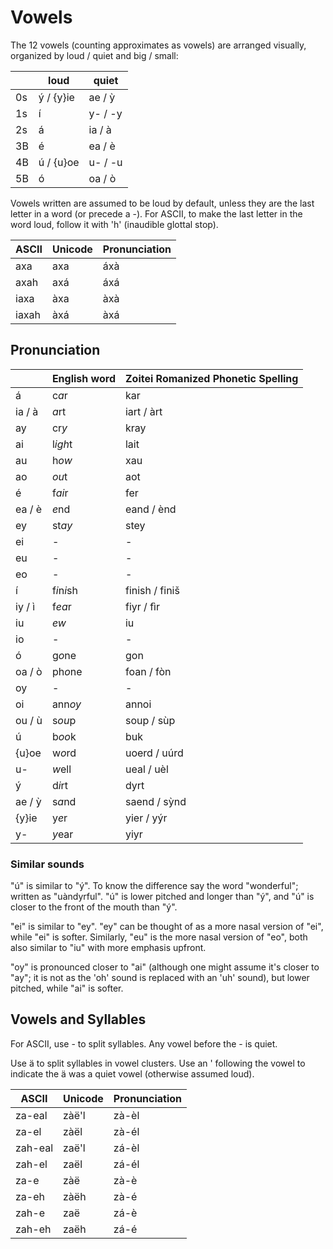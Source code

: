 # Vowels

The 12 vowels (counting approximates as vowels) are arranged visually, organized
by loud / quiet and big / small:

|    | loud      | quiet             |
|----|-----------|-------------------|
| 0s | ý / {y}ie | ae / ỳ            |
| 1s | í         | y- / -y           |
| 2s | á         | ia / à            |
| 3B | é         | ea / è            |
| 4B | ú / {u}oe | u- / -u           |
| 5B | ó         | oa / ò            |

Vowels written are assumed to be loud by default, unless they are the last
letter in a word (or precede a -).  For ASCII, to make the last letter in the
word loud, follow it with 'h' (inaudible glottal stop).

| ASCII | Unicode | Pronunciation |
|-------|---------|---------------|
| axa   | axa     | áxà           |
| axah  | axá     | áxá           |
| iaxa  | àxa     | àxà           |
| iaxah | àxá     | àxá           |

## Pronunciation

|        | English word | Zoitei Romanized Phonetic Spelling |
|--------|--------------|------------------------------------|
| á      | c*a*r        | kar                                |
| ia / à | *a*rt        | iart / àrt                         |
| ay     | cr*y*        | kray                               |
| ai     | l*igh*t      | lait                               |
| au     | h*ow*        | xau                                |
| ao     | *ou*t        | aot                                |
| é      | f*ai*r       | fer                                |
| ea / è | *e*nd        | eand / ènd                         |
| ey     | st*ay*       | stey                               |
| ei     | -            | -                                  |
| eu     | -            | -                                  |
| eo     | -            | -                                  |
| í      | f*i*n*i*sh   | finish / finiš                     |
| iy / ì | f*ea*r       | fiyr / fìr                         |
| iu     | *ew*         | iu                                 |
| io     | -            | -                                  |
| ó      | g*o*ne       | gon                                |
| oa / ò | ph*o*ne      | foan / fòn                         |
| oy     | -            | -                                  |
| oi     | ann*oy*      | annoi                              |
| ou / ù | s*ou*p       | soup / sùp                         |
| ú      | b*oo*k       | buk                                |
| {u}oe  | w*o*rd       | uoerd / uúrd                       |
| u-     | *w*ell       | ueal / uèl                         |
| ý      | d*i*rt       | dyrt                               |
| ae / ỳ | s*a*nd       | saend / sỳnd                       |
| {y}ie  | y*e*r        | yier / yýr                         |
| y-     | *y*ear       | yiyr                               |

### Similar sounds

"ú" is similar to "ý".  To know the difference say the word "wonderful"; written
as "uàndyrful".  "ú" is lower pitched and longer than "ý", and "ú" is closer to
the front of the mouth than "ý".

"ei" is similar to "ey".  "ey" can be thought of as a more nasal version of
"ei", while "ei" is softer.  Similarly, "eu" is the more nasal version of "eo",
both also similar to "iu" with more emphasis upfront.

"oy" is pronounced closer to "ai" (although one might assume it's closer to
"ay"; it is not as the 'oh' sound is replaced with an 'uh' sound), but lower
pitched, while "ai" is softer.

## Vowels and Syllables

For ASCII, use - to split syllables.  Any vowel before the - is quiet.

Use ä to split syllables in vowel clusters.  Use an ' following the vowel to
indicate the ä was a quiet vowel (otherwise assumed loud).

| ASCII   | Unicode | Pronunciation |
|---------|---------|---------------|
| za-eal  | zàë'l   | zà-èl         |
| za-el   | zàël    | zà-él         |
| zah-eal | zaë'l   | zá-èl         |
| zah-el  | zaël    | zá-él         |
| za-e    | zàë     | zà-è          |
| za-eh   | zàëh    | zà-é          |
| zah-e   | zaë     | zá-è          |
| zah-eh  | zaëh    | zá-é          |
